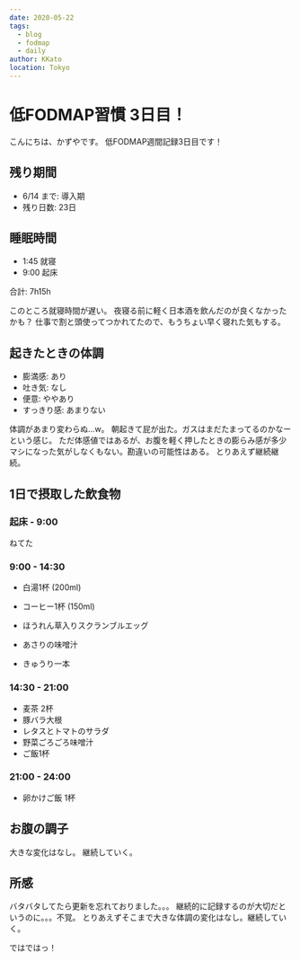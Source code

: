 ```yaml
---
date: 2020-05-22
tags:
  - blog
  - fodmap
  - daily
author: KKato
location: Tokyo
---
```


# 低FODMAP習慣 3日目！

こんにちは、かずやです。
低FODMAP週間記録3日目です！

## 残り期間

- 6/14 まで: 導入期
- 残り日数: 23日


## 睡眠時間

- 1:45 就寝
- 9:00 起床

合計: 7h15h

このところ就寝時間が遅い。
夜寝る前に軽く日本酒を飲んだのが良くなかったかも？
仕事で割と頭使ってつかれてたので、もうちょい早く寝れた気もする。

## 起きたときの体調

- 膨満感: あり
- 吐き気: なし
- 便意: ややあり
- すっきり感: あまりない

体調があまり変わらぬ...w。
朝起きて屁が出た。ガスはまだたまってるのかなーという感じ。
ただ体感値ではあるが、お腹を軽く押したときの膨らみ感が多少マシになった気がしなくもない。勘違いの可能性はある。
とりあえず継続継続。

## 1日で摂取した飲食物

### 起床 - 9:00

ねてた

### 9:00 - 14:30

- 白湯1杯 (200ml)
- コーヒー1杯 (150ml)

- ほうれん草入りスクランブルエッグ
- あさりの味噌汁
- きゅうり一本

### 14:30 - 21:00

- 麦茶 2杯
- 豚バラ大根
- レタスとトマトのサラダ
- 野菜ごろごろ味噌汁
- ご飯1杯

### 21:00 - 24:00

- 卵かけご飯 1杯

## お腹の調子

大きな変化はなし。
継続していく。

## 所感

バタバタしてたら更新を忘れておりました。。。
継続的に記録するのが大切だというのに。。。不覚。
とりあえずそこまで大きな体調の変化はなし。継続していく。

ではではっ！
